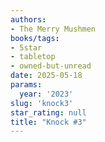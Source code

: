 ```yaml
---
authors:
- The Merry Mushmen
books/tags:
- 5star
- tabletop
- owned-but-unread
date: 2025-05-18
params:
  year: '2023'
slug: 'knock3'
star_rating: null
title: "Knock #3"
---
```


<!--more-->